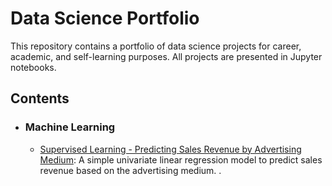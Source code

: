 # Data Science Portfolio
This repository contains a portfolio of data science projects for career, academic, and self-learning purposes. All projects are presented in Jupyter notebooks.
## Contents
- ### Machine Learning

	- [Supervised Learning - Predicting Sales Revenue by Advertising Medium](): A simple univariate linear regression model to predict sales revenue based on the advertising medium. .   
